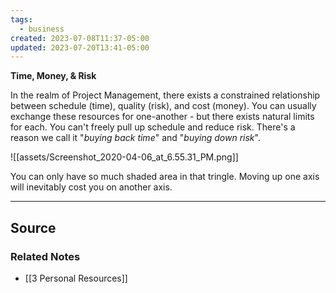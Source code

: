 ```yaml
---
tags:
  - business
created: 2023-07-08T11:37-05:00
updated: 2023-07-20T13:41-05:00
---
```

**Time, Money, & Risk**

In the realm of Project Management, there exists a constrained relationship between schedule (time), quality (risk), and cost (money). You can usually exchange these resources for one-another - but there exists natural limits for each. You can't freely pull up schedule and reduce risk. There's a reason we call it "*buying back time*" and "*buying down risk*".  

![[assets/Screenshot_2020-04-06_at_6.55.31_PM.png]]

You can only have so much shaded area in that tringle. Moving up one axis will inevitably cost you on another axis.

---

## Source


### Related Notes
- [[3 Personal Resources]]